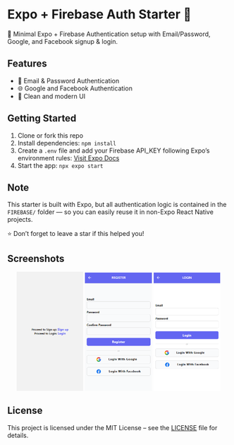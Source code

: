 # Expo + Firebase Auth Starter 👋

🚀 Minimal Expo + Firebase Authentication setup with Email/Password, Google, and Facebook signup & login.

## Features
- 🔐 Email & Password Authentication
- 🌐 Google and Facebook Authentication
- 🎨 Clean and modern UI

## Getting Started
1. Clone or fork this repo
2. Install dependencies: `npm install`
3. Create a `.env` file and add your Firebase API_KEY following Expo’s environment rules: [Visit Expo Docs](https://docs.expo.dev/guides/environment-variables/)
4. Start the app: `npx expo start`

## Note
This starter is built with Expo, but all authentication logic is contained in the `FIREBASE/` folder — so you can easily reuse it in non-Expo React Native projects.

⭐ Don’t forget to leave a star if this helped you!

## Screenshots

<p align="center">
  <img src="./assets/images/firstScreen.PNG" width="30%" alt="First Screen"/>
  <img src="./assets/images/registerscreen.PNG" width="30%" alt="Register Screen"/>
  <img src="./assets/images/loginScreen.PNG" width="30%" alt="Login Screen"/>
</p>

## License

This project is licensed under the MIT License – see the [LICENSE](LICENSE) file for details.
